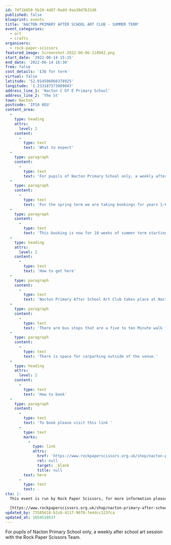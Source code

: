 ```yaml
---
id: 7df1b650-5b19-4d87-9add-9aa30d7b31d6
published: false
blueprint: events
title: 'NACTON PRIMARY AFTER SCHOOL ART CLUB - SUMMER TERM'
event_categories:
  - art
  - crafts
organisers:
  - rock-paper-scissors
featured_image: Screenshot-2022-06-06-110942.png
start_date: '2022-06-14 15:15'
end_date: '2022-06-14 16:30'
free: false
cost_details: '£36 for term'
virtual: false
latitude: '52.014508860378925'
longitude: '1.233187573809047'
address_line_1: 'Nacton C Of E Primary School'
address_line_2: 'The St'
town: Nacton
postcode: 'IP10 0EU'
content_area:
  -
    type: heading
    attrs:
      level: 2
    content:
      -
        type: text
        text: 'What to expect'
  -
    type: paragraph
    content:
      -
        type: text
        text: 'For pupils of Nacton Primary School only, a weekly after school art session with the Rock Paper Scissors Team, exploring different areas of art and creativity, building confidence and having fun!'
  -
    type: paragraph
    content:
      -
        type: text
        text: 'For the spring term we are taking bookings for years 1-6, sessions take place on Tuesdays 3:15-4:30'
  -
    type: paragraph
    content:
      -
        type: text
        text: 'This booking is now for 10 weeks of summer term starting 3rd May and finishing 12th July with a week break for half term.'
  -
    type: heading
    attrs:
      level: 2
    content:
      -
        type: text
        text: 'How to get here'
  -
    type: paragraph
    content:
      -
        type: text
        text: 'Nacton Primary After School Art Club takes place at Nacton C Of E Primary School, IP10 0EU.'
  -
    type: paragraph
    content:
      -
        type: text
        text: 'There are bus stops that are a five to ten Minute walk from the venue.'
  -
    type: paragraph
    content:
      -
        type: text
        text: 'There is space for carparking outside of the venue.'
  -
    type: heading
    attrs:
      level: 2
    content:
      -
        type: text
        text: 'How to book'
  -
    type: paragraph
    content:
      -
        type: text
        text: 'To book please visit this link '
      -
        type: text
        marks:
          -
            type: link
            attrs:
              href: 'https://www.rockpaperscissors.org.uk/shop/nacton-primary-after-school-art-club-summer-term'
              rel: null
              target: _blank
              title: null
        text: here
      -
        type: text
        text: .
cta: |-
  This event is run by Rock Paper Scissors, for more information please get in touch via:

  [https://www.rockpaperscissors.org.uk/shop/nacton-primary-after-school-art-club-summer-term](https://www.rockpaperscissors.org.uk/shop/nacton-primary-after-school-art-club-summer-term)
updated_by: 73585618-b2c6-4117-9078-fe4dcc123fca
updated_at: 1654510537
---
```

For pupils of Nacton Primary School only, a weekly after school art session with the Rock Paper Scissors Team.